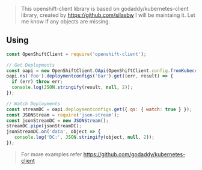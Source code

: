 > This openshift-client library is based on godaddy/kubernetes-client library, created by https://github.com/silasbw  I will be maintaing it.   Let me know if any objects are missing.

## Using

```js
const OpenShiftClient = require('openshift-client');

// Get Deployments
const oapi = new OpenShiftClient.OApi(OpenShiftClient.config.fromKubeconfig());
oapi.ns('foo').deploymentconfigs('bar').get((err, result) => {
  if (err) throw err;
  console.log(JSON.stringify(result, null, 2));
});

// Watch Deployments
const streamDC = oapi.deploymentconfigs.get({ qs: { watch: true } });
const JSONStream = require('json-stream');
const jsonStreamDC = new JSONStream();
streamDC.pipe(jsonStreamDC);
jsonStreamDC.on('data', object => {
   console.log('DC:', JSON.stringify(object, null, 2));
});
```

> For more examples refer https://github.com/godaddy/kubernetes-client  
